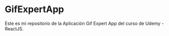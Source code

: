 # GifExpertApp

Este es mi repositorio de la Aplicación Gif Expert App del curso de Udemy - ReactJS.